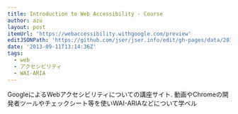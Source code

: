 ```yaml
---
title: Introduction to Web Accessibility - Course
author: azu
layout: post
itemUrl: 'https://webaccessibility.withgoogle.com/preview'
editJSONPath: 'https://github.com/jser/jser.info/edit/gh-pages/data/2013/09/index.json'
date: '2013-09-11T13:14:36Z'
tags:
  - web
  - アクセシビリティ
  - WAI-ARIA
---
```

GoogleによるWebアクセシビリティについての講座サイト.
動画やChromeの開発者ツールやチェックシート等を使いWAI-ARIAなどについて学ベル
